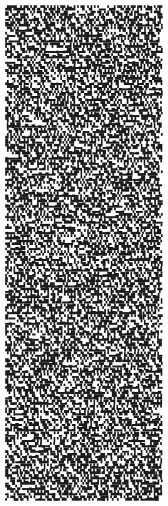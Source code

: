 ▟█▜▙▟▟▜▞▟▚▞▜▞▟▟▐▞▛▟▆▟▝▝▊▝▟▝▝▃▃▝▄▟▝▜▞▟▞▛▐▜▝▟▇▝▞▛▇▝▄▟▚▟▄▝▞▝▜▝▆▞▙▜▚▟▊▃▅▝▃▃▚▟▛▝▊▞▟▝▊▜▅▝▛▟▐▜▄▃▆▝▝▜▙▃▛▞▅▟▜▞▃▟▅▝▟▞▛▞▃▜▟▜▛▝▆▝▝▟▄▞▟▝▊▃▄▝▛▟▟▜▄▟▛▟▝▟▅▟▝▛▇▟▛▞▙▟█▞▝▟▚▝█▟▇▝▝▟▝▟▆▝▚▞▙▜▞▃▙▟▊▜▚▜▄▞▞▟▛▟▅▃▟▃▜▟▚▝▜▞▟▃▃▟▅▜▙▃▆▜▙▝▆▟▇▝▐▜▟▜▄▝▟▝▇▃▛▞▝▝▝▛▇▝▉▝▟▛▐▝▟▝▆▞▚▃▃▜▟▜▃▃▞▜▛▝▆▞▟▝▞▝▇▞▝▟▟▟█▟▄▟▆▝▞▝▞▃▅▃▚▛▇▟▝▜▟▜▙▝▛▃▃▃▛▜▞▃▜▃▜▟▃▟▟▃▙▞▟▟▐▞▟▝▉▝▆▛▇▃▆▞▛▝▐▞▝▟▜▝▅▝▛▟▃▟▛▜▄▝▜▝▐▃▄▝▜▝▛▝▛▜▙▞▄▟▐▟▟▜▜▜▛▟▆▝▉▛▐▞▆▝▅▟▟▟▅▟▜▝█▜▃▟▟▝▃▝▉▞▛▜▛▟▜▃▃▃▄▃▄▟▉▞▜▃▙▝▛▃▚▟▆▜▛▟▄▟▝▞▙▝▟▞▆▜▚▃▙▟▚▟▚▟▛▃▅▃▞▞▚▛▇▃▅▟▇▃▅▜▜▝▆▃▅▞▜▟▚▟▇▞▄▞▅▞▅▟▛▟▝▞▛▟▜▃▃▃▃▝▜▝▚▞▞▃▞▜▃▞▄▝▃▜▃▝▇▜▃▝█▜▄▜▜▃▆▞▟▜▃▝▚▃▄▃▜▛▇▃▝▟▞▝▇▟█▜▚▞▜▞▄▜▅▝▞▞▟▛▇▃▅▟▃▟▄▟▊▜▛▛▇▃▆▟▝▛▐▜▅▜▜▟▐▝▟▜▙▜▜▟▟▃▛▟▇▞▙▟▇▞▙▝▚▝▛▝▛▜▜▃▚▟▞▝▜▝▊▟▟▟▞▝▚▛▇▜▜▝▅▜▛▝▐▟▝▝▃▝▇▝▆▜▝▝▜▞▆▝▄▝▐▝▐▟█▃▚▞▜▝▟▝▐▜▚▟▞▟▉▛▇▟▇▟▟▝▉▝█▟▄▟▃▞▝▟▜▃▚▝▚▞▛▝▚▃▄▃▜▝▃▜▝▜▙▝▃▞▚▟▄▟▜▝█▝▜▟▃▛▐▃▛▃▜▝▛▜▝▜▜▛▐▟▆▞▄▃▞▞▄▝▛▟▝▞▆▝▞▝▇▃▛▜▝▜▅▜▚▜▃▞▄▃▃▟▞▛▇▞▛▃▅▃▄▝▆▝▟▜▟▜▙▝▜▞▅▞▛▞▞▟▆▜▅▛▐▞▚▟▉▝▚▜▙▜▚▟▜▞▟▝█▟▅▜▟▃▄▟▆▟▇▝▝▞▛▞▄▞▛▜▚▝▟▃▃▜▛▟▐▝█▝▅▝▄▃▙▟▟▃▄▜▛▞▃▝▜▜▟▞▜▝▞▝▄▞▝▝▛▝▟▞▛▟▄▝▜▝▝▛▐▟▟▟▊▛▐▟▃▞▛▞▟▟▅▝█▞▚▟▞▞▄▞▄▟▆▟▊▞▞▞▆▝█▝▟▜▄▛▐▃▛▟▉▝▃▝▅▜▟▞▜▞▟▝█▝█▃▟▟▛▞▆▃▆▟▚▃▜▃▟▝▄▟▅▜▝▜▟▟▊▞▝▞▃▃▝▝▊▛▇▝▜▞▞▝▟▝▇▟█▃▞▜▟▟▇▞▅▝▆▟▜▃▟▞▄▃▃▜▄▟▟▃▜▞▜▝▊▃▛▞▆▃▝▝▝▟▆▜▃▞▜▟▅▝█▝▞▜▟▃▝▟▚▞▝▟▛▜▝▃▙▟▟▃▝▜▚▝▊▛▐▟█▟▊▃▆▃▅▃▄▃▞▞▙▞▃▝▃▜▜▟▜▟▐▝▟▃▝▟▆▛▇▜▙▞▃▃▞▝▛▞▅▟▐▝▉▝▅▝▉▜▞▝▜▝▊▟▟▞▛▜▚▝▃▝▞▞▅▞▃▃▝▃▆▟▟▝▛▝▟▟█▜▝▞▃▝▞▃▅▞▟▟▐▞▞▞▄▃▟▞▟▞▃▟▞▟▞▟▞▞▆▃▙▃▜▝▜▟▃▜▙▝▇▟▆▜▝▛▐▞▛▜▛▞▝▜▃▝▉▞▝▞▙▟▟▝▉▃▃▝▟▃▛▝▊▞▞▟▛▝▅▟▞▟▟▝▐▝▟▃▅▃▜▟▜▝▊▝▛▝▛▝▟▃▜▟▉▜▅▟▐▜▛▟▜▟▝▜▝▜▚▞▟▞▚▃▃▝▝▜▝▞▛▃▄▟▚▛▇▞▙▞▆▛▐▃▛▝▊▟█▝▝▞▆▛▇▟▞▝█▃▛▞▚▜▛▝▟▜▅▟▇▟▜▟▊▃▛▛▇▝▃▜▜▞▆▝▄▃▄▝█▟▅▝▞▝▄▃▃▃▙▝▜▞▄▟▛▃▛▃▙▟▅▟▟▞▅▝▛▞▝▟▐▜▝▜▞▃▜▜▃▛▐▃▚▃▅▟▟▞▃▝▇▜▟▜▛▜▞▟▜▛▐▟▟▝▟▟▃▜▞▝▝▛▐▜▙▞▟▟▃▝▄▞▆▃▝▝▐▜▝▞▞▝▐▝▅▞▆▝▟▟▇▃▝▝▜▃▃▞▃▟▐▝▟▟▜▃▛▝▆▟▄▜▅▞▆▞▜▜▞▜▃▞▅▟▚▞▚▝▊▝▜▞▛▟▛▞▙▜▄▞▚▝▃▃▅▃▅▃▙▝▅▞▅▟▟▛▐▝▞▞▃▃▙▞▜▞▛▝▅▃▟▟▝▜▄▟▚▟▆▞▝▃▄▛▇▝▆▞▛▜▞▟▛▝▅▃▝▝▉▟▚▞▄▞▞▃▅▃▛▟▃▜▞▜▛▟▃▟▉▃▃▟▊▃▛▜▅▟▄▛▐▜▚▛▐▃▛▟▝▝▚▝▝▞▛▟█▝▜▝▞▞▆▝▊▃▛▞▞▛▇▜▙▛▇▝▇▛▐▜▚▞▟▃▞▝▞▜▛▃▟▝▃▝▝▝▝▞▚▃▟▛▐▟▊▝▇▝▛▝▟▞▆▝▃▃▜▜▜▟▉▜▙▝▞▟▝▟▅▟▄▝▐▞▜▟▆▜▜▟▇▟▜▟▞▟▃▟▇▃▄▃▚▝▃▝▊▝▇▜▝▝▆▞▞▃▄▟▄▜▝▃▝▜▝▃▙▜▞▜▅▜▜▜▅▝▐▟▆▞▟▟▛▃▞▝▐▟█▟▞▟▉▜▛▟▅▝▛▜▝▞▝▝▇▞▜▃▜▜▛▜▜▃▅▞▛▃▅▞▛▞▄▟▐▜▟▃▃▟▊▞▆▝▚▟▇▜▅▝▊▟▊▞▜▃▙▟▃▝▛▟▉▜▄▝▅▜▟▞▛▝▛▞▟▝▛▞▅▝▄▜▚▝▃▞▛▛▐▝▅▃▛▝▆▟▛▃▃▞▛▟▛▝▃▃▞▝▝▞▃▃▚▞▙▟▛▟▃▟▐▞▅▝█▝▛▞▞▟▃▜▅▛▇▟▆▞▙▝▄▝▛▛▇▜▜▃▃▃▅▜▜▜▛▟▞▃▞▟▚▞▛▞▝▝▛▞▚▝▃▃▅▜▚▝▝▝▐▃▃▜▅▟▜▝▇▟▃▟▄▃▛▟▄▜▅▞▚▜▞▜▝▟▜▟▃▞▆▃▃▟▄▝▅▞▙▜▄▃▚▞▛▜▚▜▙▃▆▃▄▃▝▝▝▝▊▞▃▛▇▞▜▝▛▃▛▟▃▝▃▜▄▟▛▟▅▝▄▃▃▜▅▜▟▜▝▟▅▟▃▟▆▝▃▞▞▜▛▝▚▝▐▞▆▝▅▃▄▞▚▟▅▃▞▜▄▟▞▞▃▟▐▟▊▟▟▟▆▞▛▜▚▝▃▜▞▜▟▝▐▞▝▝▝▝▃▞▚▞▟▟▚▜▝▞▝▞▃▜▟▞▃▜▝▞▄▛▐▞▆▞▄▞▄▟█▜▜▜▛▞▅▞▜▜▚▝█▟▃▃▛▝▆▟▇▞▄▞▟▝▛▃▝▞▅▟▚▝▅▟▚▞▜▜▜▜▞▞▚▃▅▟▇▝▃▃▙▞▜▝▚▞▚▞▝▜▝▝▛▃▞▝▜▟▜▞▙▜▅▟▊▝█▜▚▞▙▜▛▟▇▜▅▝▉▞▆▛▇▝▞▝▃▞▞▝▟▞▞▟▞▞▄▝▊▃▃▜▛▟█▟█▞▛▞▞▟▇▟▉▜▝▝█▝▄▝▃▝▜▞▚▞▜▟▊▞▜▃▅▃▙▜▃▃▆▝▐▝▚▝▜▟▝▛▇▃▝▃▄▝▄▞▙▜▃▟▄▟▟▟▅▛▐▟▛▜▝▝▄▃▛▞▆▛▇▃▙▝▉▞▟▟▇▞▅▝▞▝▇▟▚▝▃▝▉▝▐▟▞▜▚▝▆▝▞▃▚▝▐▜▚▜▛▟▐▝▅▞▟▞▄▝▄▝▅▞▅▃▙▞▄▃▙▟▟▃▅▞▚▟▆▟▆▝▄▞▙▝▟▃▅▝▇▝▅▃▛▜▟▞▃▝▜▜▙▜▃▟▝▝▟▃▞▝▟▃▙▜▞▜▚▞▄▝▊▟▟▃▄▟█▟▆▝▉▛▐▝▉▞▞▝▊▝▉▟▊▝▊▟▟▝▟▜▚▞▆▟▚▝▝▟▇▟▐▞▙▃▚▝█▟▉▟▞▃▟▞▛▝▊▝▉▞▚▟▇▟▟▝▛▜▚▜▙▜▄▟▝▜▞▛▐▟█▟█▃▄▞▟▃▃▟▆▜▟▞▛▟▄▜▃▟▃▜▝▟▜▟▛▃▜▜▄▞▚▞▛▃▅▞▙▞▜▜▜▜▅▝▜▜▝▞▜▟▐▟▇▟▜▞▛▟▛▜▟▝▄▝▐▞▙▟▇▃▛▃▞▟▉▜▄▟▝▛▇▜▟▃▛▃▙▟▆▟▞▃▟▝█▝▃▝▝▟▟▝▊▝▄▞▛▜▜▝▊▞▆▞▆▟▜▟▊▝▊▜▙▞▅▟▝▜▛▟▇▃▟▟▐▞▆▟▇▝▉▟▊▃▃▟▞▝▆▜▃▞▄▟▆▝▞▟▉▟▅▞▟▜▄▞▃▝▅▝▟▛▐▟▜▜▚▟▟▜▚▟▇▟▃▝█▃▙▟▝▟▇▛▐▝▉▟▅▃▚▝▞▝▚▟▄▜▛▝▅▝▆▜▙▜▜▜▞▃▚▃▙▟▛▃▟▃▜▝▟▜▚▜▜▞▙▞▝▟▄▟▊▝▟▟▅▟▅▟▐▟▅▞▅▃▃▟▆▝▊▞▟▞▟▝▉▃▃▝▇▃▚▃▅▝▝▜▃▟▊▃▚▝▐▟▄▝▚▟▊▞▞▞▜▞▆▜▞▝▛▟▛▝▝▝▉▛▐▞▅▞▛▃▄▃▝▝▚▟▄▃▙▞▚▞▚▜▚▟▅▟▄▞▟▝▚▟▝▜▝▟▜▛▇▃▞▝▇▞▝▜▃▝▐▃▝▃▞▃▛▝▃▜▚▝▝▃▚▜▝▝▊▃▜▃▆▝▐▃▙▝▇▞▝▝▟▜▛▜▞▃▄▟▜▟▝▃▅▜▛▃▙▝▚▝▛▝▞▜▅▜▜▞▃▝▝▃▜▞▛▜▟▝▟▟▊▞▅▛▇▞▄▟▄▝▐▞▜▝█▃▟▟▊▝▆▟▚▟▆▜▝▝▊▝▆▟▛▟▄▃▃▝▇▃▞▝▇▝▐▃▞▜▅▞▝▝▟▜▟▃▙▟▐▟▄▞▛▟▜▟▅▟▊▟▞▝▐▃▙▟▐▞▞▝▆▟▉▃▜▜▅▞▞▜▚▜▞▟▜▞▜▃▆▜▄▝▚▞▝▜▚▞▄▝█▟▆▝▅▟█▃▚▝█▟▊▞▄▝▃▟▆▟▅▜▝▟▐▃▅▝▉▟▟▜▟▃▚▞▟▃▙▃▃▜▚▃▚▝▜▝▊▜▚▝▞▝▅▃▛▝▐▟▄▃▙▜▝▞▃▃▟▜▙▟▇▞▜▟▊▞▚▞▙▞▆▞▛▜▟▝▃▃▅▛▐▞▆▞▟▟▞▟▚▟▐▃▆▞▃▝▊▞▅▝▆▟▐▟▟▟█▝▃▛▐▜▝▃▝▞▞▝▃▃▙▟▜▃▛▟▉▟▟▞▟▟▄▜▞▝▇▝█▟▇▞▛▃▛▝▞▜▃▜▛▛▇▜▚▜▄▃▄▃▞▝▚▃▛▃▚▜▚▃▛▃▃▃▆▝▐▃▜▟▇▜▃▝▆▞▄▞▙▃▛▃▄▝▜▟▉▜▚▜▚▛▐▟▆▝▅▟▐▟▇▃▟▜▜▟▜▝▇▟▟▝▉▞▝▝▆▞▆▟▃▟▇▜▜▜▄▞▟▃▙▞▛▟▝▝▄▝▟▜▟▞▝▃▃▜▄▜▜▞▝▞▝▃▛▟▄▜▞▜▛▝▉▞▝▃▆▝▅▝█▝▚▝▄▞▄▜▄▞▚▛▇▟▄▝▅▞▝▃▝▞▚▞▆▃▛▝▜▞▅▟▉▝▊▝▜▃▞▝▚▛▇▜▅▜▅▟▉▞▄▃▄▝▉▞▟▟▇▜▚▝▅▞▝▃▝▃▛▜▝▞▜▃▝▞▅▟▞▟▝▃▟▟▆▃▟▝▆▟▛▛▐▃▝▛▐▝█▝█▜▙▝▐▝▊▝▆▜▃▃▙▟▉▃▆▜▟▛▇▃▙▃▚▝█▞▞▟▇▝▄▃▙▞▄▝▄▃▅▃▅▝▄▞▆▜▃▜▄▝▛▞▜▜▅▞▙▞▅▞▝▟▚▟▉▟█▜▚▃▄▜▚▟▉▞▃▟█▃▚▟▞▞▟▟▊▜▄▞▄▝▞▜▟▟▅▟▟▃▛▟▜▃▞▝▇▃▄▝▉▝▐▝▟▞▛▞▜▝▉▃▜▜▟▞▄▜▜▜▙▟▟▞▄▃▞▟▊▜▚▟▄▝▐▝▃▞▃▜▛▝▄▞▄▞▃▞▞▜▝▝▛▃▝▟▐▃▚▝▃▜▜▝▉▞▅▝▞▝▚▛▐▃▃▟▛▝▟▜▝▝▇▝▜▟▞▞▛▝▅▃▙▟▐▟▊▞▝▜▜▜▞▞▆▜▛▝▉▞▛▜▅▞▃▃▅▝▆▃▄▞▜▃▙▝▐▃▃▝▄▃▜▞▄▃▚▟▉▝▜▜▞▝▛▝▃▜▅▝▆▃▅▃▝▜▟▜▄▞▃▟▞▞▚▃▅▃▝▞▆▟▇▝█▞▙▝▄▝▃▜▞▃▝▟▟▛▐▝▊▃▞▝▅▜▄▜▞▟▉▃▙▟▇▞▛▜▛▟▆▟▐▜▅▟█▃▟▃▙▞▛▃▟▃▟▝▜▃▟▝▇▜▙▛▇▜▝▝▟▟▚▃▃▜▝▞▆▃▝▟▃▃▅▟▄▟▃▃▜▝▟▞▝▜▅▝▉▜▄▝▝▃▝▛▐▟▞▝▇▟▚▟▅▃▜▞▛▟▐▟▅▜▞▟▇▝▉▜▟▟▅▝█▟▜▝▝▃▃▃▟▜▜▝▚▝▐▝▐▟▚▝▄▃▞▟▝▛▇▃▄▜▄▟▞▞▙▞▝▃▟▟▃▃▝▜▄▃▛▝▅▝▄▝▜▞▄▃▛▟▄▃▞▝▄▞▜▃▄▜▚▝▇▞▞▜▟▃▚▟▝▞▙▟▞▜▅▝▄▝▇▃▟▟▛▝▄▝▃▞▚▝▉▜▅▃▄▟▇▜▃▜▟▝▛▝▚▝▟▝█▝▊▟▞▝▝▝▆▜▝▃▃▝▜▝▚▝▞▟▉▞▄▞▅▞▜▞▃▞▄▃▅▝▚▞▝▜▟▝▅▟█▜▚▟█▟▉▝▃▟▉▞▜▝▚▟▞▝▝▟▞▜▃▟▄▜▃▞▆▝▊▃▟▟▚▞▆▝█▟▟▝▆▞▟▛▐▜▙▜▙▝▉▟▅▞▜▝▃▝▄▞▝▝▆▜▞▝▅▝▐▟▉▝▐▟▛▃▆▞▜▜▜▝▃▝▐▝▐▃▅▜▜▃▝▛▐▟▜▛▐▟▟▃▄▜▄▟▜▟▅▜▝▜▄▜▛▝▉▟█▟█▝▄▟▐▞▆▞▜▝▅▛▐▞▞▃▞▝▚▃▝▜▟▜▄▜▟▟▊▟▝▟▚▃▙▞▙▟▉▞▚▜▅▟▉▞▆▜▜▃▝▞▟▃▜▟█▃▙▜▅▜▙▞▙▞▟▟▄▝▞▟▐▟▆▃▄▜▙▝▇▛▐▝▐▞▝▝▚▜▞▟▊▜▃▝█▝▜▟▆▟▆▝▟▞▛▝▆▜▙▟▉▃▜▞▝▞▟▜▄▟▐▟▛▝▟▟▊▟▉▝▉▜▜▟▆▃▅▟▝▜▙▃▚▞▃▃▄▃▙▟▇▝▐▃▞▞▛▟▉▞▝▞▆▟▆▝▊▝▄▜▝▜▛▟▄▜▃▝█▝▅▟▜▜▄▟▃▝▚▜▃▃▝▞▜▟▟▟▜▃▄▝▊▟▉▟▃▞▞▝▚▃▟▝█▟▊▜▟▟▄▝▄▟▝▟▞▟▛▛▐▜▟▞▝▜▄▜▞▜▝▝▃▟▃▜▄▜▄▞▅▞▝▟▇▟▜▞▛▞▚▟█▜▝▞▚▝▝▟▅▜▙▜▃▟▅▟█
